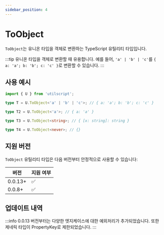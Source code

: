```yaml
---
sidebar_position: 4
---
```


# ToObject

`ToObject`는 유니온 타입을 객체로 변환하는 TypeScript 유틸리티 타입입니다.

:::tip
유니온 타입을 객체로 변환할 때 유용합니다. 예를 들어, `'a' | 'b' | 'c'`를 `{ a: 'a'; b: 'b'; c: 'c' }`로 변환할 수 있습니다.
:::

## 사용 예시

```ts
import { U } from 'utilscript';

type T = U.ToObject<'a' | 'b' | 'c'>; // { a: 'a'; b: 'b'; c: 'c' }

type T2 = U.ToObject<'a'>; // { a: 'a' }

type T3 = U.ToObject<string>; // { [x: string]: string }

type T4 = U.ToObject<never>; // {}
```

## 지원 버전

`ToObject` 유틸리티 타입은 다음 버전부터 안정적으로 사용할 수 있습니다:

| 버전    | 지원 여부 |
| ------- | --------- |
| 0.0.13+ | ✅        |
| 0.0.8+  | ✅        |

## 업데이트 내역

:::info
0.0.13 버전부터는 다양한 엣지케이스에 대한 예외처리가 추가되었습니다. 또한 제네릭 타입이 PropertyKey로 제한되었습니다.
:::

